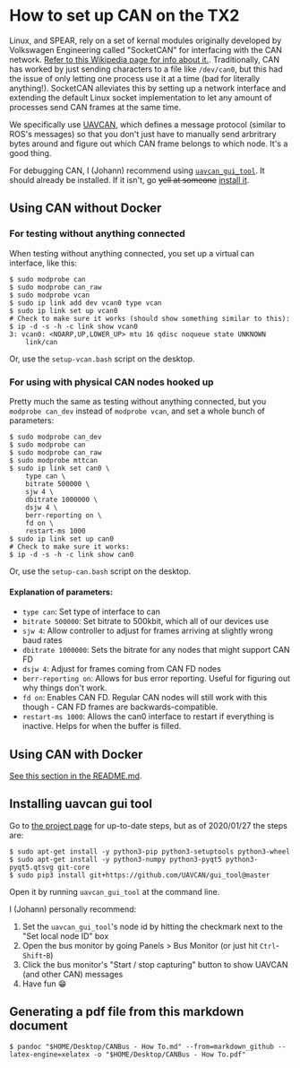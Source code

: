 # How to set up CAN on the TX2

Linux, and SPEAR, rely on a set of kernal modules originally developed by Volkswagen Engineering called "SocketCAN" for interfacing with the CAN network. [Refer to this Wikipedia page for info about it.](https://en.wikipedia.org/wiki/SocketCAN). Traditionally, CAN has worked by just sending characters to a file like `/dev/can0`, but this had the issue of only letting one process use it at a time (bad for literally anything!). SocketCAN alleviates this by setting up a network interface and extending the default Linux socket implementation to let any amount of processes send CAN frames at the same time.

We specifically use [UAVCAN](https://uavcan.org/), which defines a message protocol (similar to ROS's messages) so that you don't just have to manually send arbritrary bytes around and figure out which CAN frame belongs to which node. It's a good thing.

For debugging CAN, I (Johann) recommend using [`uavcan_gui_tool`](https://uavcan.org/GUI_Tool/Overview/). It should already be installed. If it isn't, go ~~yell at someone~~ [install it](#installing-uavcan-gui-tool).

## Using CAN without Docker

### For testing without anything connected

When testing without anything connected, you set up a virtual can interface, like this:

```shell
$ sudo modprobe can
$ sudo modprobe can_raw
$ sudo modprobe vcan
$ sudo ip link add dev vcan0 type vcan
$ sudo ip link set up vcan0
# Check to make sure it works (should show something similar to this):
$ ip -d -s -h -c link show vcan0
3: vcan0: <NOARP,UP,LOWER_UP> mtu 16 qdisc noqueue state UNKNOWN 
    link/can
```

Or, use the `setup-vcan.bash` script on the desktop.

### For using with physical CAN nodes hooked up

Pretty much the same as testing without anything connected, but you `modprobe can_dev` instead of `modprobe vcan`, and set a whole bunch of parameters:

```shell
$ sudo modprobe can_dev
$ sudo modprobe can
$ sudo modprobe can_raw
$ sudo modprobe mttcan
$ sudo ip link set can0 \
	type can \
	bitrate 500000 \
	sjw 4 \
	dbitrate 1000000 \
	dsjw 4 \
	berr-reporting on \
	fd on \
	restart-ms 1000
$ sudo ip link set up can0
# Check to make sure it works:
$ ip -d -s -h -c link show can0
```

Or, use the `setup-can.bash` script on the desktop.

#### Explanation of parameters:
- `type can`: Set type of interface to can
- `bitrate 500000`: Set bitrate to 500kbit, which all of our devices use
- `sjw 4`: Allow controller to adjust for frames arriving at slightly wrong baud rates
- `dbitrate 1000000`: Sets the bitrate for any nodes that might support CAN FD
- `dsjw 4`: Adjust for frames coming from CAN FD nodes
- `berr-reporting on`: Allows for bus error reporting. Useful for figuring out why things don't work.
- `fd on`: Enables CAN FD. Regular CAN nodes will still work with this though - CAN FD frames are backwards-compatible.
- `restart-ms 1000`: Allows the can0 interface to restart if everything is inactive. Helps for when the buffer is filled.

## Using CAN with Docker

[See this section in the README.md](https://github.com/UofA-SPEAR/software#run-with-canbus-support).

## Installing uavcan gui tool

Go to [the project page](https://uavcan.org/GUI_Tool/Overview/) for up-to-date steps, but as of 2020/01/27 the steps are:

```shell
$ sudo apt-get install -y python3-pip python3-setuptools python3-wheel
$ sudo apt-get install -y python3-numpy python3-pyqt5 python3-pyqt5.qtsvg git-core
$ sudo pip3 install git+https://github.com/UAVCAN/gui_tool@master
```

Open it by running `uavcan_gui_tool` at the command line.

I (Johann) personally recommend:

1) Set the `uavcan_gui_tool`'s node id by hitting the checkmark next to the "Set local node ID" box
2) Open the bus monitor by going Panels > Bus Monitor (or just hit `Ctrl`-`Shift`-`B`)
3) Click the bus monitor's "Start / stop capturing" button to show UAVCAN (and other CAN) messages
4) Have fun :grin:

## Generating a pdf file from this markdown document

```shell
$ pandoc "$HOME/Desktop/CANBus - How To.md" --from=markdown_github --latex-engine=xelatex -o "$HOME/Desktop/CANBus - How To.pdf"
```
